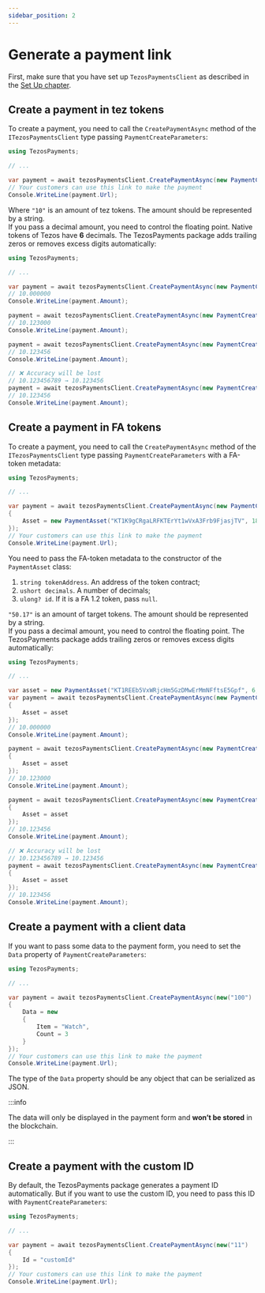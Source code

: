 ```yaml
---
sidebar_position: 2
---
```

# Generate a payment link
First, make sure that you have set up `TezosPaymentsClient` as described in the [Set Up chapter](developers/dotnet-package/set-up.md).

## Create a payment in tez tokens
To create a payment, you need to call the `CreatePaymentAsync` method of the `ITezosPaymentsClient` type passing `PaymentCreateParameters`:

```cs
using TezosPayments;

// ...

var payment = await tezosPaymentsClient.CreatePaymentAsync(new PaymentCreateParameters("10"));
// Your customers can use this link to make the payment
Console.WriteLine(payment.Url);
```

Where `"10"` is an amount of tez tokens. The amount should be represented by a string.  
If you pass a decimal amount, you need to control the floating point. Native tokens of Tezos have **6** decimals. The TezosPayments package adds trailing zeros or removes excess digits automatically:

```cs
using TezosPayments;

// ...

var payment = await tezosPaymentsClient.CreatePaymentAsync(new PaymentCreateParameters("10"));
// 10.000000
Console.WriteLine(payment.Amount);

payment = await tezosPaymentsClient.CreatePaymentAsync(new PaymentCreateParameters("10.123"));
// 10.123000
Console.WriteLine(payment.Amount);

payment = await tezosPaymentsClient.CreatePaymentAsync(new PaymentCreateParameters("10.123456"));
// 10.123456
Console.WriteLine(payment.Amount);

// ❌ Accuracy will be lost
// 10.123456789 → 10.123456
payment = await tezosPaymentsClient.CreatePaymentAsync(new PaymentCreateParameters("10.123456789"));
// 10.123456
Console.WriteLine(payment.Amount);
```

## Create a payment in FA tokens
To create a payment, you need to call the `CreatePaymentAsync` method of the `ITezosPaymentsClient` type passing `PaymentCreateParameters` with a FA-token metadata:

```cs {7}
using TezosPayments;

// ...

var payment = await tezosPaymentsClient.CreatePaymentAsync(new PaymentCreateParameters("50.17")
{
    Asset = new PaymentAsset("KT1K9gCRgaLRFKTErYt1wVxA3Frb9FjasjTV", 18, null)
});
// Your customers can use this link to make the payment
Console.WriteLine(payment.Url);
```

You need to pass the FA-token metadata to the constructor of the `PaymentAsset` class:
1. `string tokenAddress`. An address of the token contract;
2. `ushort decimals`. A number of decimals;
3. `ulong? id`. If it is a FA 1.2 token, pass `null`.

`"50.17"` is an amount of target tokens. The amount should be represented by a string.  
If you pass a decimal amount, you need to control the floating point. The TezosPayments package adds trailing zeros or removes excess digits automatically:

```cs
using TezosPayments;

// ...

var asset = new PaymentAsset("KT1REEb5VxWRjcHm5GzDMwErMmNFftsE5Gpf", 6, 0);
var payment = await tezosPaymentsClient.CreatePaymentAsync(new PaymentCreateParameters("10")
{
    Asset = asset
});
// 10.000000
Console.WriteLine(payment.Amount);

payment = await tezosPaymentsClient.CreatePaymentAsync(new PaymentCreateParameters("10.123")
{
    Asset = asset
});
// 10.123000
Console.WriteLine(payment.Amount);

payment = await tezosPaymentsClient.CreatePaymentAsync(new PaymentCreateParameters("10.123456")
{
    Asset = asset
});
// 10.123456
Console.WriteLine(payment.Amount);

// ❌ Accuracy will be lost
// 10.123456789 → 10.123456
payment = await tezosPaymentsClient.CreatePaymentAsync(new PaymentCreateParameters("10.123456789")
{
    Asset = asset
});
// 10.123456
Console.WriteLine(payment.Amount);
```

## Create a payment with a client data
If you want to pass some data to the payment form, you need to set the `Data` property of `PaymentCreateParameters`:

```cs {7-11}
using TezosPayments;

// ...

var payment = await tezosPaymentsClient.CreatePaymentAsync(new("100")
{
    Data = new
    {
        Item = "Watch",
        Count = 3
    }
});
// Your customers can use this link to make the payment
Console.WriteLine(payment.Url);
```

The type of the `Data` property should be any object that can be serialized as JSON.

:::info

The data will only be displayed in the payment form and **won’t be stored** in the blockchain.

:::

## Create a payment with the custom ID
By default, the TezosPayments package generates a payment ID automatically. But if you want to use the custom ID, you need to pass this ID with `PaymentCreateParameters`:

```cs {7}
using TezosPayments;

// ...

var payment = await tezosPaymentsClient.CreatePaymentAsync(new("11")
{
    Id = "customId"
});
// Your customers can use this link to make the payment
Console.WriteLine(payment.Url);
```
